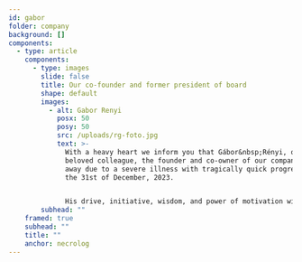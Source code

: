 ```yaml
---
id: gabor
folder: company
background: []
components:
  - type: article
    components:
      - type: images
        slide: false
        title: Our co-founder and former president of board
        shape: default
        images:
          - alt: Gabor Renyi
            posx: 50
            posy: 50
            src: /uploads/rg-foto.jpg
            text: >-
              With a heavy heart we inform you that Gábor&nbsp;Rényi, our
              beloved colleague, the founder and co-owner of our company passed
              away due to a severe illness with tragically quick progression on
              the 31st of December, 2023.


              His drive, initiative, wisdom, and power of motivation will be missed by all of us. He was the engine of our company, the person we could always count on regarding everything. Our work shall be proceeding in the spirit of his intellectuality.
        subhead: ""
    framed: true
    subhead: ""
    title: ""
    anchor: necrolog
---
```

